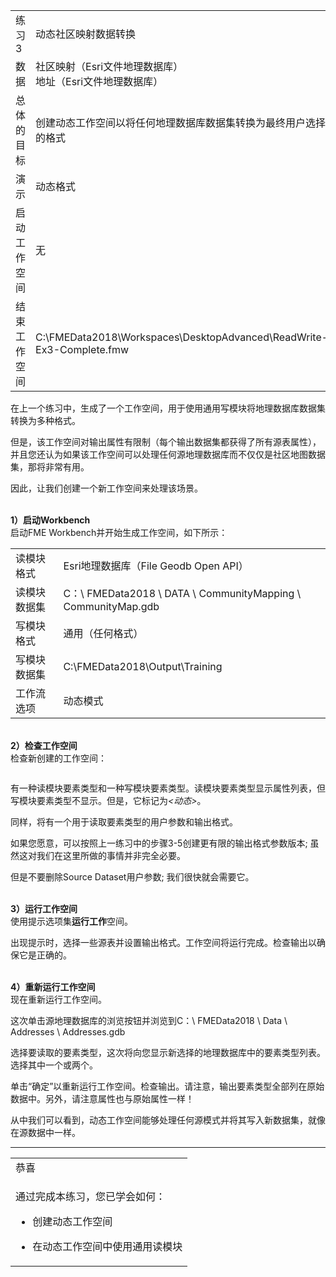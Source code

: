   <div id="readme" class="readme blob instapaper_body">
    <article class="markdown-body entry-content" itemprop="text">
<table>
<tbody><tr>
<td>
<i></i><font style="vertical-align: inherit;"><font style="vertical-align: inherit;">
练习3
</font></font></td>
<td><font style="vertical-align: inherit;"><font style="vertical-align: inherit;">
动态社区映射数据转换
</font></font></td>
</tr>
<tr>
<td><font style="vertical-align: inherit;"><font style="vertical-align: inherit;">数据</font></font></td>
<td><font style="vertical-align: inherit;"><font style="vertical-align: inherit;">社区映射（Esri文件地理数据库）</font></font><br><font style="vertical-align: inherit;"><font style="vertical-align: inherit;">地址（Esri文件地理数据库）</font></font></td>
</tr>
<tr>
<td><font style="vertical-align: inherit;"><font style="vertical-align: inherit;">总体的目标</font></font></td>
<td><font style="vertical-align: inherit;"><font style="vertical-align: inherit;">创建动态工作空间以将任何地理数据库数据集转换为最终用户选择的格式</font></font></td>
</tr>
<tr>
<td><font style="vertical-align: inherit;"><font style="vertical-align: inherit;">演示</font></font></td>
<td><font style="vertical-align: inherit;"><font style="vertical-align: inherit;">动态格式</font></font></td>
</tr>
<tr>
<td><font style="vertical-align: inherit;"><font style="vertical-align: inherit;">启动工作空间</font></font></td>
<td><font style="vertical-align: inherit;"><font style="vertical-align: inherit;">无</font></font></td>
</tr>
<tr>
<td><font style="vertical-align: inherit;"><font style="vertical-align: inherit;">结束工作空间</font></font></td>
<td><font style="vertical-align: inherit;"><font style="vertical-align: inherit;">C:\FMEData2018\Workspaces\DesktopAdvanced\ReadWrite-Ex3-Complete.fmw</font></font></td>
</tr>
</tbody></table>
<p><font style="vertical-align: inherit;"><font style="vertical-align: inherit;">在上一个练习中，生成了一个工作空间，用于使用通用写模块将地理数据库数据集转换为多种格式。</font></font></p>
<p><font style="vertical-align: inherit;"><font style="vertical-align: inherit;">但是，该工作空间对输出属性有限制（每个输出数据集都获得了所有源表属性），并且您还认为如果该工作空间可以处理任何源地理数据库而不仅仅是社区地图数据集，那将非常有用。</font></font></p>
<p><font style="vertical-align: inherit;"><font style="vertical-align: inherit;">因此，让我们创建一个新工作空间来处理该场景。</font></font></p>
<p><br><strong><font style="vertical-align: inherit;"><font style="vertical-align: inherit;">1）启动Workbench</font></font></strong>
<br><font style="vertical-align: inherit;"><font style="vertical-align: inherit;">启动FME Workbench并开始生成工作空间，如下所示：</font></font></p>
<table>
<tbody><tr>
<td><font style="vertical-align: inherit;"><font style="vertical-align: inherit;">读模块格式</font></font></td>
<td><font style="vertical-align: inherit;"><font style="vertical-align: inherit;">Esri地理数据库（File Geodb Open API）</font></font></td>
</tr>
<tr>
<td><font style="vertical-align: inherit;"><font style="vertical-align: inherit;">读模块数据集</font></font></td>
<td><font style="vertical-align: inherit;"><font style="vertical-align: inherit;">C：\ FMEData2018 \ DATA \ CommunityMapping \ CommunityMap.gdb</font></font></td>
</tr>
<tr>
<td><font style="vertical-align: inherit;"><font style="vertical-align: inherit;">写模块格式</font></font></td>
<td><font style="vertical-align: inherit;"><font style="vertical-align: inherit;">通用（任何格式）</font></font></td>
</tr>
<tr>
<td><font style="vertical-align: inherit;"><font style="vertical-align: inherit;">写模块数据集</font></font></td>
<td><font style="vertical-align: inherit;"><font style="vertical-align: inherit;">C:\FMEData2018\Output\Training</font></font></td>
</tr>
<tr>
<td><font style="vertical-align: inherit;"><font style="vertical-align: inherit;">工作流选项</font></font></td>
<td><font style="vertical-align: inherit;"><font style="vertical-align: inherit;">动态模式</font></font></td>
</tr>
</tbody></table>
<p><br><strong><font style="vertical-align: inherit;"><font style="vertical-align: inherit;">2）检查工作空间</font></font></strong>
<br><font style="vertical-align: inherit;"><font style="vertical-align: inherit;">检查新创建的工作空间：</font></font></p>
<p><a target="_blank" href="https://github.com/safesoftware/FMETraining/blob/Desktop-Advanced-2018/DesktopAdvanced3AdvancedR%2BW/Images/Img3.218.Ex3.InitialWorkspace.png"><img src="./Images/Img3.218.Ex3.InitialWorkspace.png" alt="" style="max-width:100%;"></a></p>
<p><font style="vertical-align: inherit;"><font style="vertical-align: inherit;">有一种读模块要素类型和一种写模块要素类型。</font><font style="vertical-align: inherit;">读模块要素类型显示属性列表，但写模块要素类型不显示。</font><font style="vertical-align: inherit;">但是，它标记为</font></font><em><font style="vertical-align: inherit;"><font style="vertical-align: inherit;">&lt;动态&gt;</font></font></em><font style="vertical-align: inherit;"><font style="vertical-align: inherit;">。</font></font></p>
<p><font style="vertical-align: inherit;"><font style="vertical-align: inherit;">同样，将有一个用于读取要素类型的用户参数和输出格式。</font></font></p>
<p><font style="vertical-align: inherit;"><font style="vertical-align: inherit;">如果您愿意，可以按照上一练习中的步骤3-5创建更有限的输出格式参数版本; </font><font style="vertical-align: inherit;">虽然这对我们在这里所做的事情并非完全必要。</font></font></p>
<p><font style="vertical-align: inherit;"><font style="vertical-align: inherit;">但是不要删除Source Dataset用户参数; </font><font style="vertical-align: inherit;">我们很快就会需要它。</font></font></p>
<p><br><strong><font style="vertical-align: inherit;"><font style="vertical-align: inherit;">3）运行工作空间</font></font></strong>
<br><font style="vertical-align: inherit;"><font style="vertical-align: inherit;">使用提示选项集</font><strong><font style="vertical-align: inherit;">运行工作</font></strong><font style="vertical-align: inherit;">空间。</font></font></p>
<p><font style="vertical-align: inherit;"><font style="vertical-align: inherit;">出现提示时，选择一些源表并设置输出格式。</font><font style="vertical-align: inherit;">工作空间将运行完成。</font><font style="vertical-align: inherit;">检查输出以确保它是正确的。</font></font></p>
<p><br><strong><font style="vertical-align: inherit;"><font style="vertical-align: inherit;">4）重新运行工作空间</font></font></strong>
<br><font style="vertical-align: inherit;"><font style="vertical-align: inherit;">现在重新运行工作空间。</font></font></p>
<p><font style="vertical-align: inherit;"><font style="vertical-align: inherit;">这次单击源地理数据库的浏览按钮并浏览到C：\ FMEData2018 \ Data \ Addresses \ Addresses.gdb</font></font></p>
<p><font style="vertical-align: inherit;"><font style="vertical-align: inherit;">选择要读取的要素类型，这次将向您显示新选择的地理数据库中的要素类型列表。</font><font style="vertical-align: inherit;">选择其中一个或两个。</font></font></p>
<p><font style="vertical-align: inherit;"><font style="vertical-align: inherit;">单击“确定”以重新运行工作空间。</font><font style="vertical-align: inherit;">检查输出。</font><font style="vertical-align: inherit;">请注意，输出要素类型全部列在原始数据中。</font><font style="vertical-align: inherit;">另外，请注意属性也与原始属性一样！</font></font></p>
<p><font style="vertical-align: inherit;"><font style="vertical-align: inherit;">从中我们可以看到，动态工作空间能够处理任何源模式并将其写入新数据集，就像在源数据中一样。</font></font></p>
<hr>
 
<table>
<tbody><tr>
<td>
<i></i><font style="vertical-align: inherit;"><font style="vertical-align: inherit;">
恭喜
</font></font></td>
</tr>
<tr>
<td><font style="vertical-align: inherit;"><font style="vertical-align: inherit;">

通过完成本练习，您已学会如何：
</font></font><ul><li><font style="vertical-align: inherit;"><font style="vertical-align: inherit;">创建动态工作空间</font></font></li>
<li><font style="vertical-align: inherit;"><font style="vertical-align: inherit;">在动态工作空间中使用通用读模块</font></font></li></ul>

</td>
</tr>
</tbody></table>
</article>
  </div>
</body></html>
